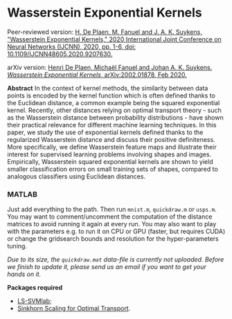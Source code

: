 # Wasserstein Exponential Kernels
Peer-reviewed version:
[H. De Plaen, M. Fanuel and J. A. K. Suykens, "Wasserstein Exponential Kernels," 2020 International Joint Conference on Neural Networks (IJCNN), 2020, pp. 1-6, doi: 10.1109/IJCNN48605.2020.9207630.](https://ieeexplore.ieee.org/document/9207630)

arXiv version:
[Henri De Plaen, Michaël Fanuel and Johan A. K. Suykens. *Wasserstein Exponential Kernels*, arXiv:2002.01878, Feb 2020.](https://arxiv.org/abs/2002.01878)

**Abstract** In the context of kernel methods, the similarity between data points is encoded by the kernel function which is often defined thanks to the Euclidean distance, a common example being the squared exponential kernel. Recently, other distances relying on optimal transport theory - such as the Wasserstein distance between probability distributions - have shown their practical relevance for different machine learning techniques. In this paper, we study the use of exponential kernels defined thanks to the regularized Wasserstein distance and discuss their positive definiteness. More specifically, we define Wasserstein feature maps and illustrate their interest for supervised learning problems involving shapes and images. Empirically, Wasserstein squared exponential kernels are shown to yield smaller classification errors on small training sets of shapes, compared to analogous classifiers using Euclidean distances.

### MATLAB
Just add everything to the path. Then run `mnist.m`, `quickdraw.m` or `usps.m`. You may want to comment/uncomment the computation of the distance matrices to avoid running it again at every run. You may also want to play with the parameters e.g. to run it on CPU or GPU (faster, but requires CUDA) or change the gridsearch bounds and resolution for the hyper-parameters tuning.

*Due to its size, the `quickdraw.mat` data-file is currently not uploaded. Before we finish to update it, please send us an email if you want to get your hands on it.*

**Packages required**
* [LS-SVMlab](https://www.esat.kuleuven.be/sista/lssvmlab/);
* [Sinkhorn Scaling for Optimal Transport](http://marcocuturi.net/SI.html).

